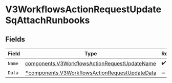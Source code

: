 # V3WorkflowsActionRequestUpdateSqAttachRunbooks


## Fields

| Field                                                                                                           | Type                                                                                                            | Required                                                                                                        | Description                                                                                                     |
| --------------------------------------------------------------------------------------------------------------- | --------------------------------------------------------------------------------------------------------------- | --------------------------------------------------------------------------------------------------------------- | --------------------------------------------------------------------------------------------------------------- |
| `Name`                                                                                                          | [components.V3WorkflowsActionRequestUpdateName](../../models/components/v3workflowsactionrequestupdatename.md)  | :heavy_check_mark:                                                                                              | N/A                                                                                                             |
| `Data`                                                                                                          | [*components.V3WorkflowsActionRequestUpdateData](../../models/components/v3workflowsactionrequestupdatedata.md) | :heavy_minus_sign:                                                                                              | N/A                                                                                                             |